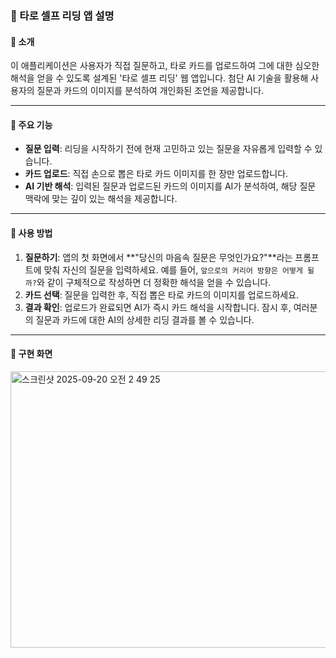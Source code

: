 ### 🔮 타로 셀프 리딩 앱 설명

#### 📝 소개
이 애플리케이션은 사용자가 직접 질문하고, 타로 카드를 업로드하여 그에 대한 심오한 해석을 얻을 수 있도록 설계된 '타로 셀프 리딩' 웹 앱입니다. 첨단 AI 기술을 활용해 사용자의 질문과 카드의 이미지를 분석하여 개인화된 조언을 제공합니다.

---

#### 📌 주요 기능
* **질문 입력**: 리딩을 시작하기 전에 현재 고민하고 있는 질문을 자유롭게 입력할 수 있습니다.
* **카드 업로드**: 직접 손으로 뽑은 타로 카드 이미지를 한 장만 업로드합니다.
* **AI 기반 해석**: 입력된 질문과 업로드된 카드의 이미지를 AI가 분석하여, 해당 질문 맥락에 맞는 깊이 있는 해석을 제공합니다.

---

#### 🌟 사용 방법
1.  **질문하기**: 앱의 첫 화면에서 **"당신의 마음속 질문은 무엇인가요?"**라는 프롬프트에 맞춰 자신의 질문을 입력하세요. 예를 들어, `앞으로의 커리어 방향은 어떻게 될까?`와 같이 구체적으로 작성하면 더 정확한 해석을 얻을 수 있습니다.
2.  **카드 선택**: 질문을 입력한 후, 직접 뽑은 타로 카드의 이미지를 업로드하세요.
3.  **결과 확인**: 업로드가 완료되면 AI가 즉시 카드 해석을 시작합니다. 잠시 후, 여러분의 질문과 카드에 대한 AI의 상세한 리딩 결과를 볼 수 있습니다.

---

#### 🌟 구현 화면
<img width="770" height="442" alt="스크린샷 2025-09-20 오전 2 49 25" src="https://github.com/user-attachments/assets/0febdab6-550d-4ec3-b1fb-ca81d2c9b21f" />
